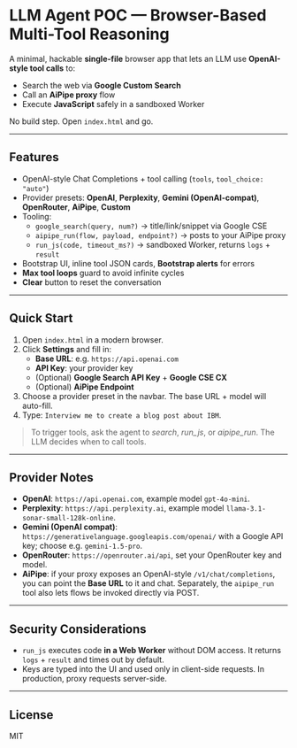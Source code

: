 # LLM Agent POC — Browser-Based Multi-Tool Reasoning

A minimal, hackable **single-file** browser app that lets an LLM use **OpenAI-style tool calls** to:
- Search the web via **Google Custom Search**
- Call an **AiPipe proxy** flow
- Execute **JavaScript** safely in a sandboxed Worker

No build step. Open `index.html` and go.

---

## Features

- OpenAI-style Chat Completions + tool calling (`tools`, `tool_choice: "auto"`)
- Provider presets: **OpenAI**, **Perplexity**, **Gemini (OpenAI-compat)**, **OpenRouter**, **AiPipe**, **Custom**
- Tooling:
  - `google_search(query, num?)` → title/link/snippet via Google CSE
  - `aipipe_run(flow, payload, endpoint?)` → posts to your AiPipe proxy
  - `run_js(code, timeout_ms?)` → sandboxed Worker, returns `logs` + `result`
- Bootstrap UI, inline tool JSON cards, **Bootstrap alerts** for errors
- **Max tool loops** guard to avoid infinite cycles
- **Clear** button to reset the conversation

---

## Quick Start

1. Open `index.html` in a modern browser.
2. Click **Settings** and fill in:
   - **Base URL**: e.g. `https://api.openai.com`
   - **API Key**: your provider key
   - (Optional) **Google Search API Key** + **Google CSE CX**
   - (Optional) **AiPipe Endpoint**
3. Choose a provider preset in the navbar. The base URL + model will auto-fill.
4. Type: `Interview me to create a blog post about IBM`.

> To trigger tools, ask the agent to *search*, *run_js*, or *aipipe_run*. The LLM decides when to call tools.

---

## Provider Notes

- **OpenAI**: `https://api.openai.com`, example model `gpt-4o-mini`.
- **Perplexity**: `https://api.perplexity.ai`, example model `llama-3.1-sonar-small-128k-online`.
- **Gemini (OpenAI compat)**: `https://generativelanguage.googleapis.com/openai/` with a Google API key; choose e.g. `gemini-1.5-pro`.
- **OpenRouter**: `https://openrouter.ai/api`, set your OpenRouter key and model.
- **AiPipe**: if your proxy exposes an OpenAI-style `/v1/chat/completions`, you can point the **Base URL** to it and chat. Separately, the `aipipe_run` tool also lets flows be invoked directly via POST.

---

## Security Considerations

- `run_js` executes code **in a Web Worker** without DOM access. It returns `logs` + `result` and times out by default.
- Keys are typed into the UI and used only in client-side requests. In production, proxy requests server-side.

---

## License

MIT
